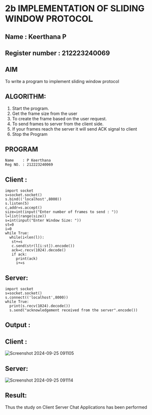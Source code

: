 # 2b IMPLEMENTATION OF SLIDING WINDOW PROTOCOL
## Name : Keerthana P 
## Register number : 212223240069
## AIM
To write a program to implement sliding window protocol
## ALGORITHM:
1. Start the program.
2. Get the frame size from the user
3. To create the frame based on the user request.
4. To send frames to server from the client side.
5. If your frames reach the server it will send ACK signal to client
6. Stop the Program
## PROGRAM
```
Name    : P Keerthana
Reg NO. : 212223240069
```

## Client :
```
import socket
s=socket.socket()
s.bind(('localhost',8000))
s.listen(5)
c,addr=s.accept()
size=int(input("Enter number of frames to send : "))
l=list(range(size))
s=int(input("Enter Window Size: "))
st=0
i=0
while True:
  while(i<len(l)):
   st+=s
   c.send(str(l[i:st]).encode())
   ack=c.recv(1024).decode()
   if ack:
     print(ack)
     i+=s
```
## Server:
```
import socket
s=socket.socket()
s.connect(('localhost',8000))
while True:
  print(s.recv(1024).decode())
  s.send("acknowledgement received from the server".encode())
```
## Output :
## Client :
![Screenshot 2024-09-25 091105](https://github.com/user-attachments/assets/c51ed661-7cc4-4fd6-969f-1862c11a0210)



## Server:
![Screenshot 2024-09-25 091114](https://github.com/user-attachments/assets/27160673-9b28-45b1-9bf7-b50949591938)

## Result:
Thus the study on Client Server Chat Applications has been performed
